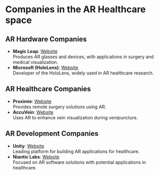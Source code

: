 # Companies in the AR Healthcare space

## AR Hardware Companies
- **Magic Leap**: [Website](https://www.magicleap.com)  
  Produces AR glasses and devices, with applications in surgery and medical visualization.
- **Microsoft (HoloLens)**: [Website](https://www.microsoft.com/hololens)  
  Developer of the HoloLens, widely used in AR healthcare research.

## AR Healthcare Companies
- **Proximie**: [Website](https://www.proximie.com)  
  Provides remote surgery solutions using AR.
- **AccuVein**: [Website](https://www.accuvein.com)  
  Uses AR to enhance vein visualization during venipuncture.

## AR Development Companies
- **Unity**: [Website](https://unity.com)  
  Leading platform for building AR applications for healthcare.
- **Niantic Labs**: [Website](https://nianticlabs.com)  
  Focused on AR software solutions with potential applications in healthcare.

